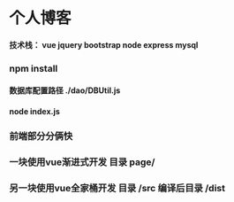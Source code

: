 # 个人博客

#### 技术栈： vue jquery bootstrap node express mysql

### npm install

#### 数据库配置路径 ./dao/DBUtil.js

#### node index.js

### 前端部分分俩快 

### 一块使用vue渐进式开发 目录 page/

### 另一块使用vue全家桶开发 目录 /src 编译后目录 /dist



